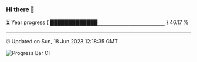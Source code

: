 ### Hi there 👋

⏳ Year progress { █████████████▁▁▁▁▁▁▁▁▁▁▁▁▁▁▁▁▁ } 46.17 %

---

⏰ Updated on Sun, 18 Jun 2023 12:18:35 GMT

![Progress Bar CI](https://github.com/liununu/liununu/workflows/Progress%20Bar%20CI/badge.svg)
